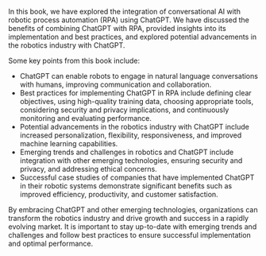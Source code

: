 
In this book, we have explored the integration of conversational AI with robotic process automation (RPA) using ChatGPT. We have discussed the benefits of combining ChatGPT with RPA, provided insights into its implementation and best practices, and explored potential advancements in the robotics industry with ChatGPT.

Some key points from this book include:

* ChatGPT can enable robots to engage in natural language conversations with humans, improving communication and collaboration.
* Best practices for implementing ChatGPT in RPA include defining clear objectives, using high-quality training data, choosing appropriate tools, considering security and privacy implications, and continuously monitoring and evaluating performance.
* Potential advancements in the robotics industry with ChatGPT include increased personalization, flexibility, responsiveness, and improved machine learning capabilities.
* Emerging trends and challenges in robotics and ChatGPT include integration with other emerging technologies, ensuring security and privacy, and addressing ethical concerns.
* Successful case studies of companies that have implemented ChatGPT in their robotic systems demonstrate significant benefits such as improved efficiency, productivity, and customer satisfaction.

By embracing ChatGPT and other emerging technologies, organizations can transform the robotics industry and drive growth and success in a rapidly evolving market. It is important to stay up-to-date with emerging trends and challenges and follow best practices to ensure successful implementation and optimal performance.
